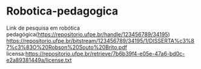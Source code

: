 # Robotica-pedagogica
Link de pesquisa em robótica pedagógica(https://repositorio.ufpe.br/handle/123456789/34195)
https://repositorio.ufpe.br/bitstream/123456789/34195/1/DISSERTA%c3%87%c3%83O%20Robson%20Souto%20Brito.pdf
licensa:https://repositorio.ufpe.br/retrieve/7b6b39f4-e05e-47a6-bd0c-e2a89381449a/license.txt
